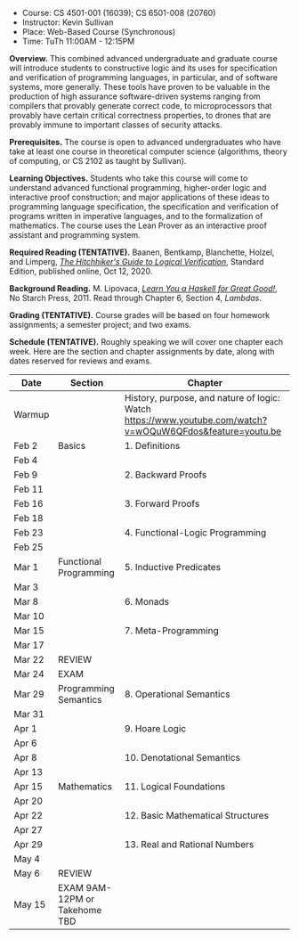 * Course: CS 4501-001 (16039); CS 6501-008 (20760)
* Instructor: Kevin Sullivan
* Place: Web-Based Course (Synchronous)
* Time: TuTh 11:00AM - 12:15PM

**Overview.** This combined advanced undergraduate and graduate course will introduce students to constructive logic and its uses for specification and verification of programming languages, in particular, and of software systems, more generally. These tools have proven to be valuable in the production of high assurance software-driven systems ranging from compilers that provably generate correct code, to microprocessors that provably have certain critical correctness properties, to drones that are provably immune to important classes of security attacks. 

**Prerequisites.** The course is open to advanced undergraduates who have take at least one course in theoretical computer science (algorithms, theory of computing, or CS 2102 as taught by Sullivan). 

**Learning Objectives.** Students who take this course will come to understand advanced functional programming, higher-order logic and interactive proof construction; and major applications of these ideas to programming language specification, the specification and verification of programs written in imperative languages, and to the formalization of mathematics. The course uses the Lean Prover as an interactive proof assistant and programming system.

**Required Reading (TENTATIVE).** Baanen, Bentkamp, Blanchette, Holzel, and Limperg, [*The Hitchhiker's Guide to Logical Verification*](https://github.com/blanchette/logical_verification_2020/blob/master/hitchhikers_guide.pdf), Standard Edition, published online, Oct 12, 2020.

**Background Reading.** M. Lipovaca, [*Learn You a Haskell for Great Good!*](http://learnyouahaskell.com), No Starch Press, 2011. Read through Chapter 6, Section 4, *Lambdas*.

**Grading (TENTATIVE).** Course grades will be based on four homework assignments; a semester project; and two exams. 

**Schedule (TENTATIVE).** Roughly speaking we will cover one chapter each week. Here are the section and chapter assignments by date, along with dates reserved for reviews and exams.


Date   | Section | Chapter
------ | ------- | ----------
Warmup |         | History, purpose, and nature of logic: Watch https://www.youtube.com/watch?v=wOQuW6QFdos&feature=youtu.be
Feb 2  | Basics                   | 1. Definitions
Feb 4  |
Feb 9  |                          | 2. Backward Proofs
Feb 11 |
Feb 16 |                          | 3. Forward Proofs
Feb 18 |
Feb 23 |                          | 4. Functional-Logic Programming
Feb 25 |
Mar 1  | Functional Programming   | 5. Inductive Predicates
Mar 3  |
Mar 8  |                          | 6. Monads
Mar 10 |
Mar 15 |                          | 7. Meta-Programming         
Mar 17 |                          
Mar 22 | REVIEW                   |           
Mar 24 | EXAM                     | 
Mar 29 | Programming Semantics    | 8. Operational Semantics                          
Mar 31 |                          
Apr 1  |                          | 9. Hoare Logic
Apr 6  |
Apr 8  |                          | 10. Denotational Semantics
Apr 13 |
Apr 15 | Mathematics              | 11. Logical Foundations
Apr 20 |
Apr 22 |                          | 12. Basic Mathematical Structures
Apr 27 |
Apr 29 |                          | 13. Real and Rational Numbers
May 4  |
May 6  | REVIEW                   | 
May 15 | EXAM 9AM-12PM or Takehome TBD                        


